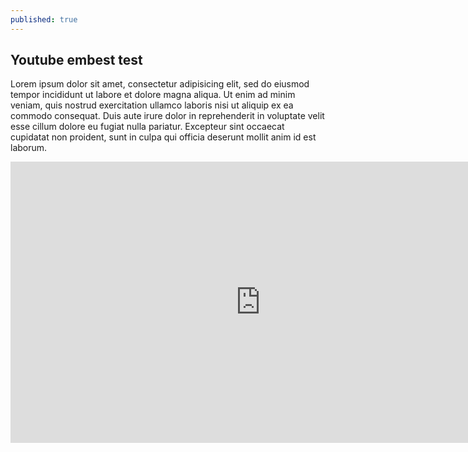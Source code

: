 ```yaml
---
published: true
---
```

## Youtube embest test

Lorem ipsum dolor sit amet, consectetur adipisicing elit, sed do eiusmod
tempor incididunt ut labore et dolore magna aliqua. Ut enim ad minim veniam,
quis nostrud exercitation ullamco laboris nisi ut aliquip ex ea commodo
consequat. Duis aute irure dolor in reprehenderit in voluptate velit esse
cillum dolore eu fugiat nulla pariatur. Excepteur sint occaecat cupidatat non
proident, sunt in culpa qui officia deserunt mollit anim id est laborum.

<iframe width="800" height="450"  src="https://www.youtube.com/embed/0PsEvrpRzNM?rel=0&modestbranding=0" frameborder="0" allowfullscreen></iframe>
